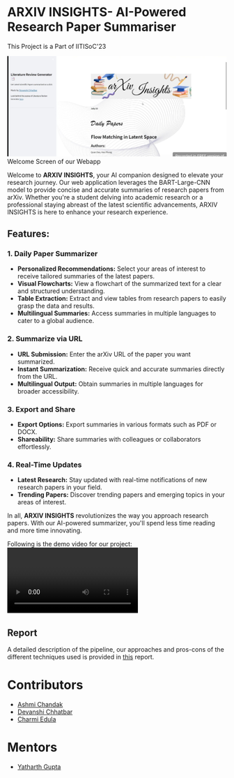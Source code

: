 # ARXIV INSIGHTS- AI-Powered Research Paper Summariser

This Project is a Part of IITISoC'23

![Welcome Screen](Data/home.jpg)
Welcome Screen of our Webapp

Welcome to **ARXIV INSIGHTS**, your AI companion designed to elevate your research journey. Our web application leverages the BART-Large-CNN model to provide concise and accurate summaries of research papers from arXiv. Whether you're a student delving into academic research or a professional staying abreast of the latest scientific advancements, ARXIV INSIGHTS is here to enhance your research experience.

## Features:

### 1. Daily Paper Summarizer
- **Personalized Recommendations:** Select your areas of interest to receive tailored summaries of the latest papers.
- **Visual Flowcharts:** View a flowchart of the summarized text for a clear and structured understanding.
- **Table Extraction:** Extract and view tables from research papers to easily grasp the data and results.
- **Multilingual Summaries:** Access summaries in multiple languages to cater to a global audience.

### 2. Summarize via URL
- **URL Submission:** Enter the arXiv URL of the paper you want summarized.
- **Instant Summarization:** Receive quick and accurate summaries directly from the URL.
- **Multilingual Output:** Obtain summaries in multiple languages for broader accessibility.

### 3. Export and Share
- **Export Options:** Export summaries in various formats such as PDF or DOCX.
- **Shareability:** Share summaries with colleagues or collaborators effortlessly.

### 4. Real-Time Updates
- **Latest Research:** Stay updated with real-time notifications of new research papers in your field.
- **Trending Papers:** Discover trending papers and emerging topics in your areas of interest.


In all, **ARXIV INSIGHTS** revolutionizes the way you approach research papers. With our AI-powered summarizer, you'll spend less time reading and more time innovating.


Following is the demo video for our project:
![Demo Video](data/Demo.webm)

## Report

A detailed description of the pipeline, our approaches and pros-cons of the  different techniques used is provided in [this](https://drive.google.com/file/d/1SdfKkiS5EFmHCbCeWCsZuIc4FaBg4M6w/view?usp=sharing) report.

# Contributors
- [Ashmi Chandak](https://github.com/ashmi004)
- [Devanshi Chhatbar](https://github.com/devanshi00)
- [Charmi Edula](https://github.com/charmi2109)

# Mentors
- [Yatharth Gupta](https://github.com/Warlord-K)
